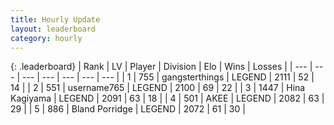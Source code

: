 ```yaml
---
title: Hourly Update
layout: leaderboard
category: hourly
---
```


{: .leaderboard}
| Rank | LV | Player | Division | Elo | Wins | Losses |
| --- | --- | --- | --- | --- | --- | --- |
| <span data-change="2">1</span> | 755 | <span title="ID: 92077">gangsterthings</span> | LEGEND | <span data-change="25">2111</span> | <span data-change="3">52</span> | <span data-change="0">14</span> |
| <span data-change="-1">2</span> | 551 | <span title="ID: 188640">username765</span> | LEGEND | <span data-change="-25">2100</span> | <span data-change="0">69</span> | <span data-change="2">22</span> |
| <span data-change="-1">3</span> | 1447 | <span title="ID: 315148">Hina Kagiyama</span> | LEGEND | <span data-change="0">2091</span> | <span data-change="0">63</span> | <span data-change="0">18</span> |
| <span data-change="0">4</span> | 501 | <span title="ID: 455100">AKEE</span> | LEGEND | <span data-change="9">2082</span> | <span data-change="3">63</span> | <span data-change="1">29</span> |
| <span data-change="0">5</span> | 886 | <span title="ID: 466895">Bland Porridge</span> | LEGEND | <span data-change="0">2072</span> | <span data-change="0">61</span> | <span data-change="0">30</span> |